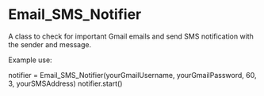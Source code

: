 Email_SMS_Notifier
==================

A class to check for important Gmail emails and send SMS notification with the sender and message.

Example use:

notifier = Email_SMS_Notifier(yourGmailUsername, yourGmailPassword, 60, 3, yourSMSAddress)
notifier.start()
